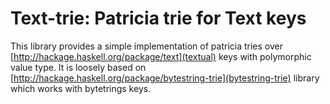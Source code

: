 # Text-trie: Patricia trie for Text keys

This library provides a simple implementation of patricia tries over [http://hackage.haskell.org/package/text](textual) keys
with polymorphic value type.  It is loosely based on [http://hackage.haskell.org/package/bytestring-trie](bytestring-trie)
library which works with bytetrings keys.
